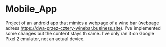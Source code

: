 # Mobile_App
Project of an android app that mimics a webpage of a wine bar (webpage adress https://dwa-przez-cztery-winebar.business.site). I've implemented some changes but the content stays th same. I've only ran it on Google Pixel 2 emulator, not an actual device.
